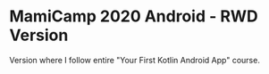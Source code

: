 # MamiCamp 2020 Android - RWD Version
Version where I follow entire "Your First Kotlin Android App" course.
